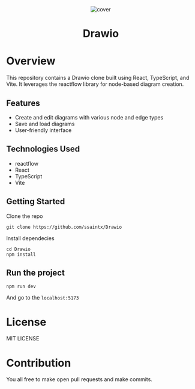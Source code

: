 <div align="center">
  <img src="https://github.com/user-attachments/assets/17574683-23fa-4d6f-9738-d6a2eedf49d9" alt="cover" />
  <br />
  <h1>Drawio</h1>
</div>

<div>
  <h1>Overview</h1>
  <p>This repository contains a Drawio clone built using React, TypeScript, and Vite. It leverages the reactflow library for node-based diagram creation.</p>

  <h2>Features</h2>
  <ul>
    <li>Create and edit diagrams with various node and edge types</li>
    <li>Save and load diagrams</li>
    <li>User-friendly interface</li>
  </ul>

  <h2>Technologies Used</h2>
  <ul>
    <li>reactflow</li>
    <li>React</li>
    <li>TypeScript</li>
    <li>Vite</li>
  </ul>
</div>

## Getting Started
Clone the repo
  
```
git clone https://github.com/ssaintx/Drawio
```
  
Install dependecies
```  
cd Drawio
npm install
```
## Run the project
```
npm run dev
```  
And go to the `localhost:5173`

# License
MIT LICENSE
# Contribution
You all free to make open pull requests and make commits.
